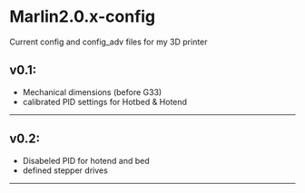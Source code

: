 # Marlin2.0.x-config
Current config and config_adv files for my 3D printer

## v0.1:
* Mechanical dimensions (before G33)
* calibrated PID settings for Hotbed & Hotend
***

## v0.2:
* Disabeled PID for hotend and bed
* defined stepper drives
***
